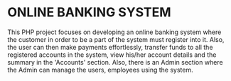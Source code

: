 # ONLINE BANKING SYSTEM

This PHP project focuses on developing an online banking system where the customer in order to be a part of the system must register into it. Also, the user can then make payments effortlessly, transfer funds to all the registered accounts in the system, view his/her account details and the summary in the 'Accounts' section.
Also, there is an Admin section where the Admin can manage the users, employees using the system.
